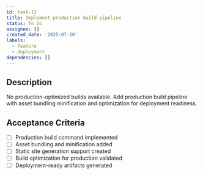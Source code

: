 ```yaml
---
id: task-13
title: Implement production build pipeline
status: To Do
assignee: []
created_date: '2025-07-20'
labels:
  - feature
  - deployment
dependencies: []
---
```


## Description

No production-optimized builds available. Add production build pipeline with asset bundling minification and optimization for deployment readiness.

## Acceptance Criteria

- [ ] Production build command implemented
- [ ] Asset bundling and minification added
- [ ] Static site generation support created
- [ ] Build optimization for production validated
- [ ] Deployment-ready artifacts generated
